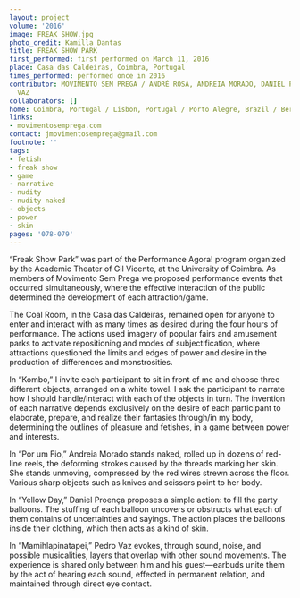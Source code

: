 ```yaml
---
layout: project
volume: '2016'
image: FREAK_SHOW.jpg
photo_credit: Kamilla Dantas
title: FREAK SHOW PARK
first_performed: first performed on March 11, 2016
place: Casa das Caldeiras, Coimbra, Portugal
times_performed: performed once in 2016
contributor: MOVIMENTO SEM PREGA / ANDRÉ ROSA, ANDREIA MORADO, DANIEL PROENÇA, PEDRO
  VAZ
collaborators: []
home: Coimbra, Portugal / Lisbon, Portugal / Porto Alegre, Brazil / Berlin, Germany
links:
- movimentosemprega.com
contact: jmovimentosemprega@gmail.com
footnote: ''
tags:
- fetish
- freak show
- game
- narrative
- nudity
- nudity naked
- objects
- power
- skin
pages: '078-079'
---
```


“Freak Show Park” was part of the Performance Agora! program organized by the Academic Theater of Gil Vicente, at the University of Coimbra. As members of Movimento Sem Prega we proposed performance events that occurred simultaneously, where the effective interaction of the public determined the development of each attraction/game.

The Coal Room, in the Casa das Caldeiras, remained open for anyone to enter and interact with as many times as desired during the four hours of performance. The actions used imagery of popular fairs and amusement parks to activate repositioning and modes of subjectification, where attractions questioned the limits and edges of power and desire in the production of differences and monstrosities.

In “Kombo,” I invite each participant to sit in front of me and choose three different objects, arranged on a white towel. I ask the participant to narrate how I should handle/interact with each of the objects in turn. The invention of each narrative depends exclusively on the desire of each participant to elaborate, prepare, and realize their fantasies through/in my body, determining the outlines of pleasure and fetishes, in a game between power and interests.

In “Por um Fio,” Andreia Morado stands naked, rolled up in dozens of red-line reels, the deforming strokes caused by the threads marking her skin. She stands unmoving, compressed by the red wires strewn across the floor. Various sharp objects such as knives and scissors point to her body.

In “Yellow Day,” Daniel Proença proposes a simple action: to fill the party balloons. The stuffing of each balloon uncovers or obstructs what each of them contains of uncertainties and sayings. The action places the balloons inside their clothing, which then acts as a kind of skin.

In “Mamihlapinatapei,” Pedro Vaz evokes, through sound, noise, and possible musicalities, layers that overlap with other sound movements. The experience is shared only between him and his guest—earbuds unite them by the act of hearing each sound, effected in permanent relation, and maintained through direct eye contact.
